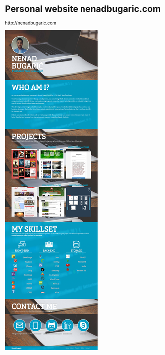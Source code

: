 # Personal website nenadbugaric.com

http://nenadbugaric.com

![Alt text](/assets/images/nenad-bugaric-screanshot.png "Nenad Bugaric website")